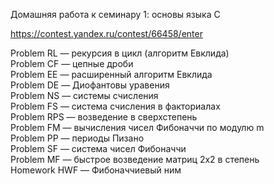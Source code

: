Домашняя работа к семинару 1: основы языка C

https://contest.yandex.ru/contest/66458/enter

Problem RL — рекурсия в цикл (алгоритм Евклида)<br/>
Problem CF — цепные дроби<br/>
Problem EE — расширенный алгоритм Евклида<br/>
Problem DE — Диофантовы уравения<br/>
Problem NS — системы счисления<br/>
Problem FS — система счисления в факториалах<br/>
Problem RPS — возведение в сверхстепень<br/>
Problem FM — вычисления чисел Фибоначчи по модулю m<br/>
Problem PP — периоды Пизано<br/>
Problem SF — система чисел Фибоначчи<br/>
Problem MF — быстрое возведение матриц 2x2 в степень<br/>
Homework HWF — Фибоначчиевый ним<br/>